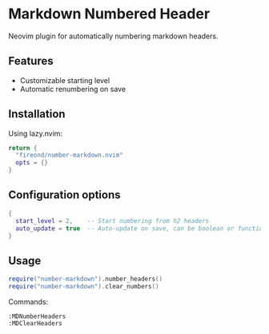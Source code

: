 # Markdown Numbered Header

Neovim plugin for automatically numbering markdown headers.

## Features

- Customizable starting level
- Automatic renumbering on save

## Installation

Using lazy.nvim:
```lua
return {
  "fireond/number-markdown.nvim"
  opts = {}
}
```

## Configuration options
```lua
{
  start_level = 2,    -- Start numbering from h2 headers
  auto_update = true  -- Auto-update on save, can be boolean or function
}
```

## Usage

```lua
require("number-markdown").number_headers()
require("number-markdown").clear_numbers()
```

Commands:
```
:MDNumberHeaders
:MDClearHeaders
```
